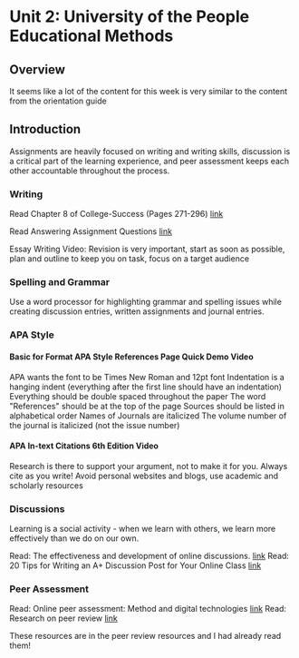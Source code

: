# Unit 2: University of the People Educational Methods

## Overview

It seems like a lot of the content for this week is very similar to the content from the orientation guide

## Introduction

Assignments are heavily focused on writing and writing skills, discussion is a critical part of the learning experience, and peer assessment keeps each other accountable throughout the process.

### Writing

Read Chapter 8 of College-Success (Pages 271-296) [link](https://open.lib.umn.edu/collegesuccess/part/chapter-8-writing-for-classes/)

Read Answering Assignment Questions [link](https://www.student.unsw.edu.au/answering-assignment-questions)

Essay Writing Video: Revision is very important, start as soon as possible, plan and outline to keep you on task, focus on a target audience

### Spelling and Grammar

Use a word processor for highlighting grammar and spelling issues while creating discussion entries, written assignments and journal entries.

### APA Style

#### Basic for Format APA Style References Page Quick Demo Video

APA wants the font to be Times New Roman and 12pt font
Indentation is a hanging indent (everything after the first line should have an indentation)
Everything should be double spaced throughout the paper
The word "References" should be at the top of the page
Sources should be listed in alphabetical order
Names of Journals are italicized
The volume number of the journal is italicized (not the issue number)

#### APA In-text Citations 6th Edition Video

Research is there to support your argument, not to make it for you.
Always cite as you write!
Avoid personal websites and blogs, use academic and scholarly resources

### Discussions

Learning is a social activity - when we learn with others, we learn more effectively than we do on our own.

Read: The effectiveness and development of online discussions. [link](https://jolt.merlot.org/vol5no1/al-shalchi_0309.htm)
Read: 20 Tips for Writing an A+ Discussion Post for Your Online Class [link](https://www.saintleo.edu/blog/20-tips-for-writing-an-a-discussion-post-for-your-online-program-class)

### Peer Assessment

Read: Online peer assessment: Method and digital technologies [link](https://my.uopeople.edu/pluginfile.php/1525010/mod_book/chapter/311763/online%20peer%20assessmnet.pdf?time=1598583544653)
Read: Research on peer review [link](https://www.reap.ac.uk/PEER/Research.aspx)

These resources are in the peer review resources and I had already read them!
